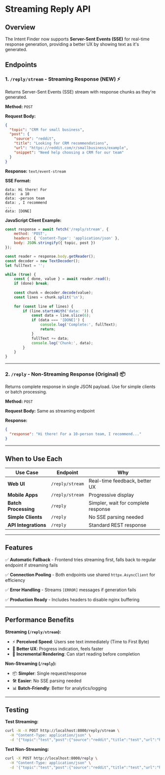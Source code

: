 # Streaming Reply API

## Overview

The Intent Finder now supports **Server-Sent Events (SSE)** for real-time response generation, providing a better UX by showing text as it's generated.

## Endpoints

### 1. `/reply/stream` - Streaming Response (NEW) ⚡

Returns Server-Sent Events (SSE) stream with response chunks as they're generated.

**Method:** `POST`

**Request Body:**
```json
{
  "topic": "CRM for small business",
  "post": {
    "source": "reddit",
    "title": "Looking for CRM recommendations",
    "url": "https://reddit.com/r/smallbusiness/example",
    "snippet": "Need help choosing a CRM for our team"
  }
}
```

**Response:** `text/event-stream`

**SSE Format:**
```
data: Hi there! For
data:  a 10
data: -person team
data: , I recommend
...
data: [DONE]
```

**JavaScript Client Example:**
```javascript
const response = await fetch('/reply/stream', {
    method: 'POST',
    headers: { 'Content-Type': 'application/json' },
    body: JSON.stringify({ topic, post })
});

const reader = response.body.getReader();
const decoder = new TextDecoder();
let fullText = '';

while (true) {
    const { done, value } = await reader.read();
    if (done) break;
    
    const chunk = decoder.decode(value);
    const lines = chunk.split('\n');
    
    for (const line of lines) {
        if (line.startsWith('data: ')) {
            const data = line.slice(6);
            if (data === '[DONE]') {
                console.log('Complete:', fullText);
                return;
            }
            fullText += data;
            console.log('Chunk:', data);
        }
    }
}
```

---

### 2. `/reply` - Non-Streaming Response (Original) 📦

Returns complete response in single JSON payload. Use for simple clients or batch processing.

**Method:** `POST`

**Request Body:** Same as streaming endpoint

**Response:**
```json
{
  "response": "Hi there! For a 10-person team, I recommend..."
}
```

---

## When to Use Each

| Use Case | Endpoint | Why |
|----------|----------|-----|
| **Web UI** | `/reply/stream` | Real-time feedback, better UX |
| **Mobile Apps** | `/reply/stream` | Progressive display |
| **Batch Processing** | `/reply` | Simpler, wait for complete response |
| **Simple Clients** | `/reply` | No SSE parsing needed |
| **API Integrations** | `/reply` | Standard REST response |

---

## Features

✅ **Automatic Fallback** - Frontend tries streaming first, falls back to regular endpoint if streaming fails

✅ **Connection Pooling** - Both endpoints use shared `httpx.AsyncClient` for efficiency

✅ **Error Handling** - Streams `[ERROR]` messages if generation fails

✅ **Production Ready** - Includes headers to disable nginx buffering

---

## Performance Benefits

**Streaming (`/reply/stream`):**
- ⚡ **Perceived Speed**: Users see text immediately (Time to First Byte)
- 🎯 **Better UX**: Progress indication, feels faster
- 🔄 **Incremental Rendering**: Can start reading before completion

**Non-Streaming (`/reply`):**
- 📦 **Simpler**: Single request/response
- 🛠️ **Easier**: No SSE parsing needed
- 📊 **Batch-Friendly**: Better for analytics/logging

---

## Testing

**Test Streaming:**
```bash
curl -N -X POST http://localhost:8000/reply/stream \
  -H "Content-Type: application/json" \
  -d '{"topic":"test","post":{"source":"reddit","title":"test","url":"http://example.com","snippet":"test"}}'
```

**Test Non-Streaming:**
```bash
curl -X POST http://localhost:8000/reply \
  -H "Content-Type: application/json" \
  -d '{"topic":"test","post":{"source":"reddit","title":"test","url":"http://example.com","snippet":"test"}}'
```

